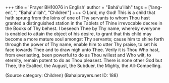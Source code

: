 +++
title = 'Prayer BH10076 in English'
author = "Bahá'u'lláh"
tags = ['lang-en', '', "Bahá'u'lláh", "Children"]
+++
O Lord, my God!  This is a child that hath sprung from the loins of one of Thy servants to whom Thou hast granted a distinguished station in the Tablets of Thine irrevocable decree in the Books of Thy behest.
I beseech Thee by Thy name, whereby everyone is enabled to attain the object of his desire, to grant that this child may become a more mature soul amongst Thy servants; cause him to shine forth through the power of Thy name, enable him to utter Thy praise, to set his face towards Thee and to draw nigh unto Thee.  Verily it is Thou Who hast, from everlasting, been powerful to do as Thou willest and Who wilt, to eternity, remain potent to do as Thou pleasest.  There is none other God but Thee, the Exalted, the August, the Subduer, the Mighty, the All-Compelling.

(Source category: Children)
(Bahaiprayers.net ID: 188)
